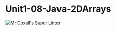 # Unit1-08-Java-2DArrays
[![Mr Coxall's Super Linter](https://github.com/ICS4U-Programming-MelodyB/Unit1-08-Java-2DArrays/workflows/Mr%20Coxall's%20Super%20Linter/badge.svg)](https://github.com/ICS4U-Programming-MelodyB/Unit1-08-Java-2DArrays/actions/)

